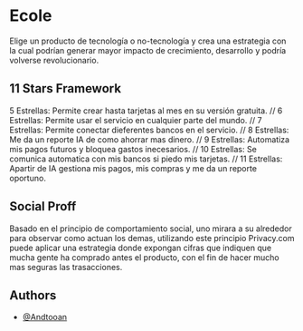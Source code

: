 
# Ecole


Elige un producto de tecnología o no-tecnología y crea una estrategia con la cual podrían generar mayor impacto de crecimiento, desarrollo y podría volverse revolucionario.
## 11 Stars Framework

5 Estrellas: Permite crear hasta tarjetas al mes en su versión gratuita. //
6 Estrellas: Permite usar el servicio en cualquier parte del mundo. //
7 Estrellas: Permite conectar dieferentes bancos en el servicio. //
8 Estrellas: Me da un reporte IA de como ahorrar mas dinero. //
9 Estrellas: Automatiza mis pagos futuros y bloquea gastos inecesarios. //
10 Estrellas: Se comunica automatica con mis bancos si piedo mis tarjetas. //
11 Estrellas:  Apartir de IA gestiona mis pagos, mis compras y me da un reporte oportuno. 

  
## Social Proff

Basado en el principio de comportamiento social, uno mirara a su alrededor para observar como actuan los demas, utilizando este principio Privacy.com puede aplicar una estrategia donde expongan cifras que indiquen que mucha gente ha comprado antes el producto, con el fin de hacer mucho mas seguras las trasacciones.
## Authors

- [@Andtooan](https://github.com/Andtooan)

  
